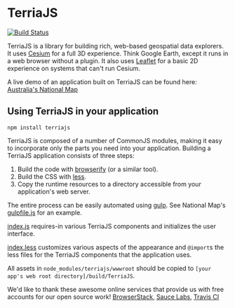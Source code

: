 
TerriaJS
============

[![Build Status](https://travis-ci.org/TerriaJS/terriajs.svg?branch=master)](https://travis-ci.org/TerriaJS/terriajs)

TerriaJS is a library for building rich, web-based geospatial data explorers.  It uses [Cesium](https://cesiumjs.org) for a full 3D experience.  Think Google Earth, except it runs in a web browser without a plugin.  It also uses [Leaflet](http://leafletjs.com/) for a basic 2D experience on systems that can't run Cesium.

A live demo of an application built on TerriaJS can be found here:
[Australia's National Map](http://nationalmap.gov.au)

## Using TerriaJS in your application

```
npm install terriajs
```

TerriaJS is composed of a number of CommonJS modules, making it easy to incorporate only the parts you need into your application.  Building a TerriaJS application consists of three steps:

1. Build the code with [browserify](http://browserify.org/) (or a similar tool).
2. Build the CSS with [less](http://lesscss.org/).
3. Copy the runtime resources to a directory accessible from your application's web server.

The entire process can be easily automated using [gulp](http://gulpjs.com/).  See National Map's [gulpfile.js](https://github.com/NICTA/nationalmap/blob/master/gulpfile.js) for an example.

[index.js](https://github.com/NICTA/nationalmap/blob/master/index.js) requires-in various TerriaJS components and initializes the user interface.

[index.less](https://github.com/NICTA/nationalmap/blob/master/index.less) customizes various aspects of the appearance and `@import`s the less files for the TerriaJS components that the application uses.

All assets in `node_modules/terriajs/wwwroot` should be copied to `[your app's web root directory]/build/TerriaJS`.

We'd like to thank these awesome online services that provide us with free accounts for our open source work!  [BrowserStack](https://www.browserstack.com), [Sauce Labs](https://saucelabs.com/), [Travis CI](https://travis-ci.org/)
